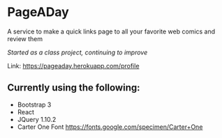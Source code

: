 # PageADay
A service to make a quick links page to all your favorite web comics and review them

*Started as a class project, continuing to improve*

Link: https://pageaday.herokuapp.com/profile

## Currently using the following: 
+ Bootstrap 3
+ React
+ JQuery 1.10.2
+ Carter One Font https://fonts.google.com/specimen/Carter+One

